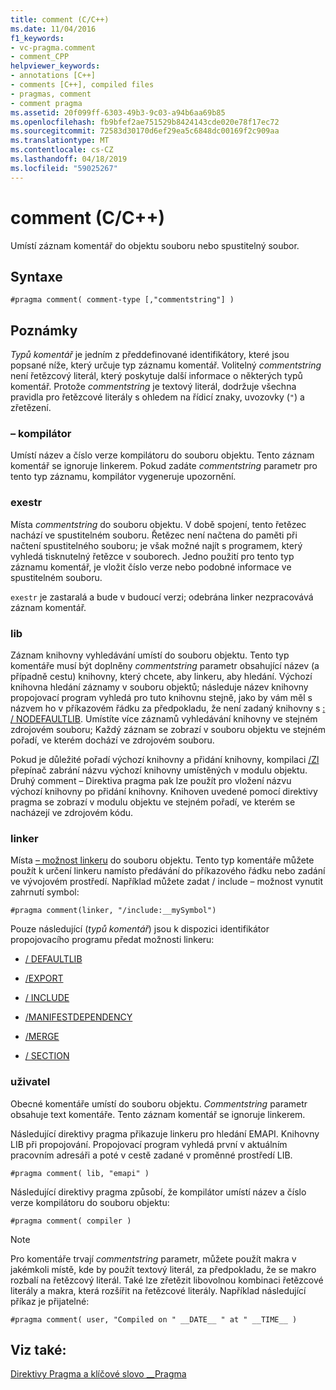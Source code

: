 ```yaml
---
title: comment (C/C++)
ms.date: 11/04/2016
f1_keywords:
- vc-pragma.comment
- comment_CPP
helpviewer_keywords:
- annotations [C++]
- comments [C++], compiled files
- pragmas, comment
- comment pragma
ms.assetid: 20f099ff-6303-49b3-9c03-a94b6aa69b85
ms.openlocfilehash: fb9bfef2ae751529b8424143cde020e78f17ec72
ms.sourcegitcommit: 72583d30170d6ef29ea5c6848dc00169f2c909aa
ms.translationtype: MT
ms.contentlocale: cs-CZ
ms.lasthandoff: 04/18/2019
ms.locfileid: "59025267"
---
```

# <a name="comment-cc"></a>comment (C/C++)

Umístí záznam komentář do objektu souboru nebo spustitelný soubor.

## <a name="syntax"></a>Syntaxe

```
#pragma comment( comment-type [,"commentstring"] )
```

## <a name="remarks"></a>Poznámky

*Typů komentář* je jedním z předdefinované identifikátory, které jsou popsané níže, který určuje typ záznamu komentář. Volitelný *commentstring* není řetězcový literál, který poskytuje další informace o některých typů komentář. Protože *commentstring* je textový literál, dodržuje všechna pravidla pro řetězcové literály s ohledem na řídicí znaky, uvozovky (`"`) a zřetězení.

### <a name="compiler"></a> – kompilátor

Umístí název a číslo verze kompilátoru do souboru objektu. Tento záznam komentář se ignoruje linkerem. Pokud zadáte *commentstring* parametr pro tento typ záznamu, kompilátor vygeneruje upozornění.

### <a name="exestr"></a>exestr

Místa *commentstring* do souboru objektu. V době spojení, tento řetězec nachází ve spustitelném souboru. Řetězec není načtena do paměti při načtení spustitelného souboru; je však možné najít s programem, který vyhledá tisknutelný řetězce v souborech. Jedno použití pro tento typ záznamu komentář, je vložit číslo verze nebo podobné informace ve spustitelném souboru.

`exestr` je zastaralá a bude v budoucí verzi; odebrána linker nezpracovává záznam komentář.

### <a name="lib"></a>lib

Záznam knihovny vyhledávání umístí do souboru objektu. Tento typ komentáře musí být doplněny *commentstring* parametr obsahující název (a případně cestu) knihovny, který chcete, aby linkeru, aby hledání. Výchozí knihovna hledání záznamy v souboru objektů; následuje název knihovny propojovací program vyhledá pro tuto knihovnu stejně, jako by vám měl s názvem ho v příkazovém řádku za předpokladu, že není zadaný knihovny s [: / NODEFAULTLIB](../build/reference/nodefaultlib-ignore-libraries.md). Umístíte více záznamů vyhledávání knihovny ve stejném zdrojovém souboru; Každý záznam se zobrazí v souboru objektu ve stejném pořadí, ve kterém dochází ve zdrojovém souboru.

Pokud je důležité pořadí výchozí knihovny a přidání knihovny, kompilaci [/Zl](../build/reference/zl-omit-default-library-name.md) přepínač zabrání názvu výchozí knihovny umístěných v modulu objektu. Druhý comment – Direktiva pragma pak lze použít pro vložení názvu výchozí knihovny po přidání knihovny. Knihoven uvedené pomocí direktivy pragma se zobrazí v modulu objektu ve stejném pořadí, ve kterém se nacházejí ve zdrojovém kódu.

### <a name="linker"></a>linker

Místa [– možnost linkeru](../build/reference/linker-options.md) do souboru objektu. Tento typ komentáře můžete použít k určení linkeru namísto předávání do příkazového řádku nebo zadání ve vývojovém prostředí. Například můžete zadat / include – možnost vynutit zahrnutí symbol:

```
#pragma comment(linker, "/include:__mySymbol")
```

Pouze následující (*typů komentář*) jsou k dispozici identifikátor propojovacího programu předat možnosti linkeru:

- [/ DEFAULTLIB](../build/reference/defaultlib-specify-default-library.md)

- [/EXPORT](../build/reference/export-exports-a-function.md)

- [/ INCLUDE](../build/reference/include-force-symbol-references.md)

- [/MANIFESTDEPENDENCY](../build/reference/manifestdependency-specify-manifest-dependencies.md)

- [/MERGE](../build/reference/merge-combine-sections.md)

- [/ SECTION](../build/reference/section-specify-section-attributes.md)

### <a name="user"></a>uživatel

Obecné komentáře umístí do souboru objektu. *Commentstring* parametr obsahuje text komentáře. Tento záznam komentář se ignoruje linkerem.

Následující direktivy pragma přikazuje linkeru pro hledání EMAPI. Knihovny LIB při propojování. Propojovací program vyhledá první v aktuálním pracovním adresáři a poté v cestě zadané v proměnné prostředí LIB.

```
#pragma comment( lib, "emapi" )
```

Následující direktivy pragma způsobí, že kompilátor umístí název a číslo verze kompilátoru do souboru objektu:

```
#pragma comment( compiler )
```

> [!NOTE]
> Pro komentáře trvají *commentstring* parametr, můžete použít makra v jakémkoli místě, kde by použít textový literál, za předpokladu, že se makro rozbalí na řetězcový literál. Také lze zřetězit libovolnou kombinaci řetězcové literály a makra, která rozšířit na řetězcové literály. Například následující příkaz je přijatelné:

```
#pragma comment( user, "Compiled on " __DATE__ " at " __TIME__ )
```

## <a name="see-also"></a>Viz také:

[Direktivy Pragma a klíčové slovo __Pragma](../preprocessor/pragma-directives-and-the-pragma-keyword.md)